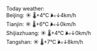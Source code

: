 Today weather:  
Beijing: ☀️ 🌡️+4°C 🌬️↓4km/h  
Tianjin: ☀️ 🌡️+6°C 🌬️↓0km/h  
Shijiazhuang: ☀️ 🌡️+4°C 🌬️↓0km/h  
Tangshan: ☀️ 🌡️+7°C 🌬️↓8km/h  
